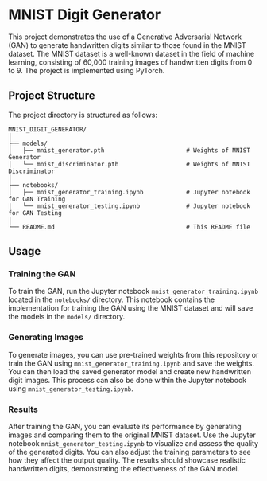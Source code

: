# MNIST Digit Generator

This project demonstrates the use of a Generative Adversarial Network (GAN) to generate handwritten digits similar to those found in the MNIST dataset. The MNIST dataset is a well-known dataset in the field of machine learning, consisting of 60,000 training images of handwritten digits from 0 to 9. The project is implemented using PyTorch.

## Project Structure
The project directory is structured as follows:

```
MNIST_DIGIT_GENERATOR/
│
├── models/
│   ├── mnist_generator.pth                       # Weights of MNIST Generator
│   └── mnist_discriminator.pth                   # Weights of MNIST Discriminator
│
├── notebooks/
│   ├── mnist_generator_training.ipynb            # Jupyter notebook for GAN Training
|   └── mnist_generator_testing.ipynb             # Jupyter notebook for GAN Testing
│
└── README.md                                     # This README file
```

## Usage
### Training the GAN
To train the GAN, run the Jupyter notebook `mnist_generator_training.ipynb` located in the `notebooks/` directory. This notebook contains the implementation for training the GAN using the MNIST dataset and will save the models in the `models/` directory.

### Generating Images
To generate images, you can use pre-trained weights from this repository or train the GAN using `mnist_generator_training.ipynb` and save the weights. You can then load the saved generator model and create new handwritten digit images. This process can also be done within the Jupyter notebook using `mnist_generator_testing.ipynb`.

### Results
After training the GAN, you can evaluate its performance by generating images and comparing them to the original MNIST dataset. Use the Jupyter notebook `mnist_generator_testing.ipynb` to visualize and assess the quality of the generated digits. You can also adjust the training parameters to see how they affect the output quality. The results should showcase realistic handwritten digits, demonstrating the effectiveness of the GAN model.
